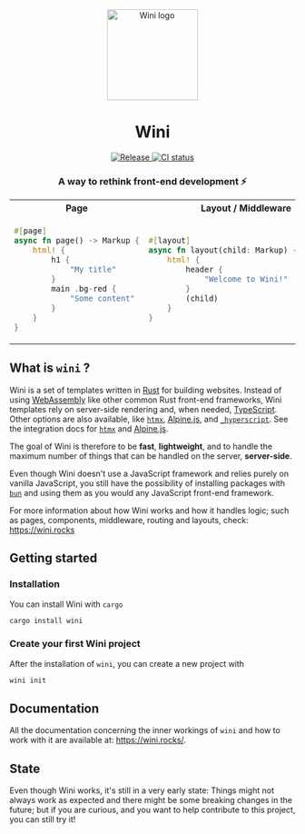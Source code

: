 <div align="center">

<img alt="Wini logo" src="./assets/wini.svg" height="160"/>

# Wini

  <!-- Version -->
  <a href="https://github.com/wini-rs/wini/releases">
    <img src="https://img.shields.io/github/v/release/wini-rs/wini" alt="Release" />
  </a>

  <!-- CI -->
  <a href="https://github.com/wini-rs/wini/actions">
    <img src="https://github.com/wini-rs/wini/actions/workflows/check.yml/badge.svg" alt="CI status" />
  </a>

### A way to rethink front-end development ⚡

</div>

<table>
    <tr>
        <th>
            Page
        </th>
        <th>
            Layout / Middleware
        </th>
        <th>
            Component
        </th>
    </tr>
    <tr>
        <td>

```rs
#[page]
async fn page() -> Markup {
    html! {
        h1 {
            "My title"
        }
        main .bg-red {
            "Some content"
        }
    }
}
```

</td>
<td>

```rs
#[layout]
async fn layout(child: Markup) -> Markup {
    html! {
        header {
            "Welcome to Wini!"
        }
        (child)
    }
}
```

</td>
<td>

```rs
#[component]
async fn button() -> Markup {
    html! {
        button
            .btn-blue
            onclick="jsFn()"
        {
            "Blue button!"
        }
    }
}
```

</td>
    </tr>
</table>


## What is `wini` ?

Wini is a set of templates written in [Rust](https://www.rust-lang.org/) for building websites. Instead of using [WebAssembly](https://webassembly.org/) like other common Rust front-end frameworks, Wini templates rely on server-side rendering and, when needed, [TypeScript](https://www.typescriptlang.org/). Other options are also available, like [`htmx`](https://htmx.org/), [Alpine.js](https://alpinejs.dev/), and [`_hyperscript`](https://hyperscript.org/). See the integration docs for [`htmx`](https://wini.rocks/doc/htmx) and [Alpine.js](https://wini.rocks/doc/alpinejs).

The goal of Wini is therefore to be **fast**, **lightweight**, and to handle the maximum number of things that can be handled on the server, **server-side**.

Even though Wini doesn't use a JavaScript framework and relies purely on vanilla JavaScript, you still have the possibility of installing packages with [`bun`](https://bun.sh) and using them as you would any JavaScript front-end framework.

For more information about how Wini works and how it handles logic; such as pages, components, middleware, routing and layouts, check: <https://wini.rocks>


## Getting started

### Installation

You can install Wini with `cargo`

```sh
cargo install wini
```

### Create your first Wini project

After the installation of `wini`, you can create a new project with

```sh
wini init
```

## Documentation

All the documentation concerning the inner workings of `wini` and how to work with it are available at: <https://wini.rocks/>.

## State 
Even though Wini works, it's still in a very early state: Things might not always work as expected and there might be some breaking changes in the future; but if you are curious, and you want to help contribute to this project, you can still try it!
